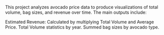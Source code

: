 This project analyzes avocado price data to produce visualizations of total volume, bag sizes, and revenue over time. The main outputs include:

Estimated Revenue: Calculated by multiplying Total Volume and Average Price.
Total Volume statistics by year.
Summed bag sizes by avocado type.
